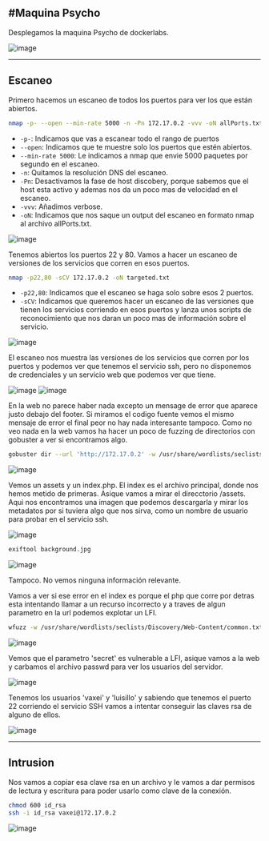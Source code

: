 #Maquina Psycho
----

Desplegamos la maquina Psycho de dockerlabs.

![image](https://github.com/user-attachments/assets/a4eda7fc-b602-4ea1-b93a-d7e0a4fce028)


---- 

## Escaneo
Primero hacemos un escaneo de todos los puertos para ver los que están abiertos.

```bash
nmap -p- --open --min-rate 5000 -n -Pn 172.17.0.2 -vvv -oN allPorts.txt
```

- `-p-`: Indicamos que vas a escanear todo el rango de puertos
- `--open`: Indicamos que te muestre solo los puertos que estén abiertos.
- `--min-rate 5000`: Le indicamos a nmap que envie 5000 paquetes por segundo en el escaneo.
- `-n`: Quitamos la resolución DNS del escaneo.
- `-Pn`: Desactivamos la fase de host discobery, porque sabemos que el host esta activo y ademas nos da un poco mas de velocidad en el escaneo.
- `-vvv`: Añadimos verbose.
- `-oN`: Indicamos que nos saque un output del escaneo en formato nmap al archivo allPorts.txt.

![image](https://github.com/user-attachments/assets/6f0c4882-85f1-4210-b5da-a46829048aab)


Tenemos abiertos los puertos 22 y 80. Vamos a hacer un escaneo de versiones de los servicios que corren en esos puertos.

```bash
nmap -p22,80 -sCV 172.17.0.2 -oN targeted.txt
```

- `-p22,80`: Indicamos que el escaneo se haga solo sobre esos 2 puertos.
- `-sCV`: Indicamos que queremos hacer un escaneo de las versiones que tienen los servicios corriendo en esos puertos y lanza unos scripts de reconocimiento que nos daran un poco mas de información sobre el servicio.

![image](https://github.com/user-attachments/assets/c13d0fb9-2adb-41d2-9686-823c16f82bdd)

El escaneo nos muestra las versiones de los servicios que corren por los puertos y podemos ver que tenemos el servicio ssh, pero no disponemos de credenciales y un servicio web que podemos ver que tiene.

![image](https://github.com/user-attachments/assets/ec072f64-b42f-46e4-90d5-fbb482591784)
![image](https://github.com/user-attachments/assets/e375c0d0-7ef8-40ff-8e94-3c33c21f5bb4)

En la web no parece haber nada excepto un mensage de error que aparece justo debajo del footer. Si miramos el codigo fuente vemos el mismo mensaje de error el final peor no hay nada interesante tampoco.
Como no veo nada en la web vamos ha hacer un poco de fuzzing de directorios con gobuster a ver si encontramos algo.

```bash
gobuster dir --url 'http://172.17.0.2' -w /usr/share/wordlists/seclists/Discovery/Web-Content/common.txt
```

![image](https://github.com/user-attachments/assets/07492d04-8738-4d76-ae7a-13feec7928af)

Vemos un assets y un index.php. El index es el archivo principal, donde nos hemos metido de primeras. Asique vamos a mirar el direcctorio /assets.
Aqui nos encontramos una imagen que podemos descargarla y mirar los metadatos por si tuviera algo que nos sirva, como un nombre de usuario para probar en el servicio ssh.

![image](https://github.com/user-attachments/assets/7e2a5db9-f2c7-4b3c-b3e9-6c273ea59599)


```bash
exiftool background.jpg 
```

![image](https://github.com/user-attachments/assets/8dbcdebd-b4bb-409d-95c8-c9e9f1a03da8)

Tampoco. No vemos ninguna información relevante.

Vamos a ver si ese error en el index es porque el php que corre por detras esta intentando llamar a un recurso incorrecto y a traves de algun parametro en la url podemos explotar un LFI.

```bash
wfuzz -w /usr/share/wordlists/seclists/Discovery/Web-Content/common.txt -u 'http://172.17.0.2/index.php?FUZZ=/etc/passwd' -c --hl=62
```
![image](https://github.com/user-attachments/assets/1e5aa854-3472-4b6b-a390-8451e2bf4248)

Vemos que el parametro 'secret' es vulnerable a LFI, asique vamos a la web y carbamos el archivo passwd para ver los usuarios del servidor.

![image](https://github.com/user-attachments/assets/649cec1e-3cc8-4d6d-acd3-a08dbb2d15ba)

Tenemos los usuarios 'vaxei' y 'luisillo' y sabiendo que tenemos el puerto 22 corriendo el servicio SSH vamos a intentar conseguir las claves rsa de alguno de ellos.

![image](https://github.com/user-attachments/assets/18166a4a-e320-48af-9d1d-61cbb02d018f)

---- 

## Intrusion

Nos vamos a copiar esa clave rsa en un archivo y le vamos a dar permisos de lectura y escritura para poder usarlo como clave de la conexión.

```bash
chmod 600 id_rsa
ssh -i id_rsa vaxei@172.17.0.2    
```

![image](https://github.com/user-attachments/assets/1dbf79eb-ab38-4501-8d19-0562965c8c2d)


